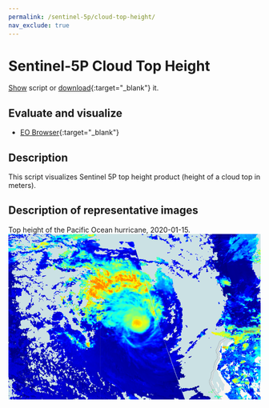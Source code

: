 ```yaml
---
permalink: /sentinel-5p/cloud-top-height/
nav_exclude: true
---
```


# Sentinel-5P Cloud Top Height
<a href="#" id='togglescript'>Show</a> script or [download](script.js){:target="_blank"} it.
<div id='script_view' style="display:none">
{% highlight javascript %}
{% include_relative script.js %}
{% endhighlight %}
</div>

## Evaluate and visualize
 - [EO Browser](https://sentinelshare.page.link/NFjW){:target="_blank"}   

## Description
This script visualizes Sentinel 5P top height product (height of a cloud top in meters).

## Description of representative images

Top height of the Pacific Ocean hurricane, 2020-01-15.
![NO2 tropospheric column](fig/fig1.png)


